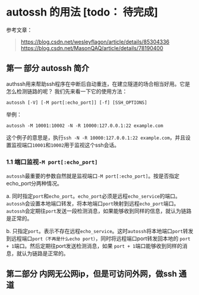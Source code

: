 # autossh 的用法 [todo： 待完成]

参考文章：
> https://blog.csdn.net/wesleyflagon/article/details/85304336
> https://blog.csdn.net/MasonQAQ/article/details/78190400

## 第一 部分 autossh 简介
authssh用来帮助ssh程序在中断后自动重连，在建立隧道的场合相当好用。它是怎么检测链路的呢？
我们先来看一下它的使用方法：
```
autossh [-V] [-M port[:echo_port]] [-f] [SSH_OPTIONS]
```
举例：
```
autossh -M 10001:10002 -N -R 10000:127.0.0.1:22 example.com
```
这个例子的意思是，执行`ssh -N -R 10000:127.0.0.1:22 example.com`，并且设置监视端口`10001`和`10002`用于监视这个ssh会话。

### 1.1 端口监视`-M port[:echo_port]`
`autossh`最重要的参数自然就是监视端口`-M port[:echo_port]`。按是否指定echo_port分两种情况。

a. 同时指定`port`和`echo_port`。`echo_port`必须是远程`echo_service`的端口。`autossh`会设置本地端口转发，将本地端口`port`映射到远程`echo_port`端口。`autossh`会定期往`port`发送一段检测消息，如果能够收到同样的信息，就认为链路是正常的。

b. 只指定`port`。表示不存在远程`echo_service`。这时`autossh`将本地端口`port`转发到远程端口`port（不再是什么echo port）`，同时将远程端口port转发回本地的 `port + 1`端口。然后定期往port发送检测消息，如果 `port + 1`端口能够收到同样的消息，就认为链路是正常的。

## 第二部分 内网无公网ip，但是可访问外网，做ssh 通道
